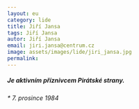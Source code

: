 ```yaml
---
layout: eu
category: lide
title: Jiří Jansa
tags: Jiří Jansa
autor: Jiří Jansa
email: jiri.jansa@centrum.cz
image: assets/images/lide/jiri_jansa.jpg
permalink: 
---
```


##### Je aktivním příznivcem Pirátské strany. 

_* 7. prosince 1984_

